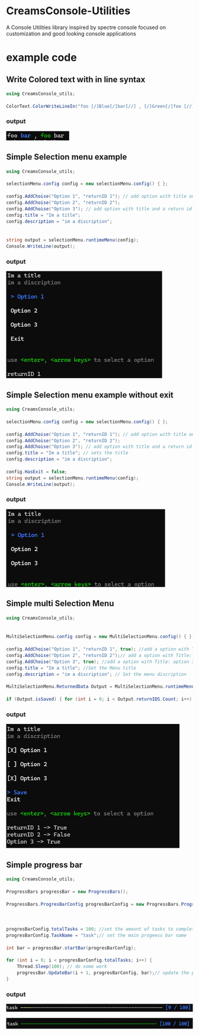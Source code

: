 # CreamsConsole-Utilities


A Console Utilities library inspired by spectre console focused on customization and good looking console applications

# example code 

## Write Colored text with in line syntax

```c#
using CreamsConsole_utils;

ColorText.ColorWriteLineIn("foo [/]Blue[/]bar[//] , [/]Green[/]foo [//]bar");
```
### output
![alt text](https://github.com/joloboy20071/CreamsConsole-Utilities/blob/master/pics/inlineConsoleColor.png)

## Simple Selection menu example
```c#
using CreamsConsole_utils;

selectionMenu.config config = new selectionMenu.config() { };

config.AddChoise("Option 1", "returnID 1"); // add option with title and a return id 
config.AddChoise("Option 2", "returnID 2");
config.AddChoise("Option 3"); // add option with title and a return id = title
config.title = "Im a title";
config.description = "im a discription";


string output = selectionMenu.runtimeMenu(config);
Console.WriteLine(output);
```
### output
![alt text](https://github.com/joloboy20071/CreamsConsole-Utilities/blob/master/pics/selectionMenu.png)


## Simple Selection menu example without exit
```c#
using CreamsConsole_utils;

selectionMenu.config config = new selectionMenu.config() { };

config.AddChoise("Option 1", "returnID 1"); // add option with title and a return id 
config.AddChoise("Option 2", "returnID 2");
config.AddChoise("Option 3"); // add option with title and a return id = title
config.title = "Im a title"; // sets the title
config.description = "im a discription";

config.HasExit = false;
string output = selectionMenu.runtimeMenu(config);
Console.WriteLine(output);
```
### output
![alt text](https://github.com/joloboy20071/CreamsConsole-Utilities/blob/master/pics/selectionMenu1.png)


## Simple multi Selection Menu
```c#
using CreamsConsole_utils;


MultiSelectionMenu.config config = new MultiSelectionMenu.config() { };

config.AddChoise("Option 1", "returnID 1", true); //add a option with Title: option 1, a returnID and set the option to true
config.AddChoise("Option 2", "returnID 2");// add a option with Title: option 2, a returnID and set the option to false
config.AddChoise("Option 3", true); //add a option with Title: option 3, a returnID = option title and set the option to true
config.title = "Im a title"; //Set the Menu title  
config.description = "im a discription"; // Set the menu discription 

MultiSelectionMenu.ReturnedData Output = MultiSelectionMenu.runtimeMenu(config);

if (Output.isSaved) { for (int i = 0; i < Output.returnIDS.Count; i++) { Console.WriteLine($"{Output.returnIDS[i]} -> {Output.returnDict[Output.returnIDS[i]]}"); } }
```
### output
![alt text](https://github.com/joloboy20071/CreamsConsole-Utilities/blob/master/pics/multiselectionmenu.png)


## Simple progress bar
```c#
using CreamsConsole_utils;

ProgressBars progressBar = new ProgressBars();

ProgressBars.ProgresBarConfig progresBarConfig = new ProgressBars.ProgresBarConfig();



progresBarConfig.totalTasks = 100; //set the amount of tasks to complete
progresBarConfig.TaskName = "task";// set the main progeess bar name

int bar = progressBar.startBar(progresBarConfig);

for (int i = 0; i < progresBarConfig.totalTasks; i++) {
    Thread.Sleep(100); // do some work
    progressBar.UpdateBar(i + 1, progresBarConfig, bar);// update the progress bar
}
```
### output
![alt text](https://github.com/joloboy20071/CreamsConsole-Utilities/blob/master/pics/funcbar.png)

![alt text](https://github.com/joloboy20071/CreamsConsole-Utilities/blob/master/pics/funcbar2.png)

